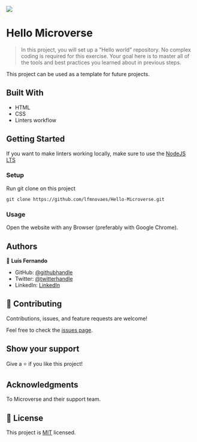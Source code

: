 ![](https://img.shields.io/badge/Microverse-blueviolet)

# Hello Microverse

> In this project, you will set up a "Hello world" repository. No complex coding is required for this exercise. Your goal here is to master all of the tools and best practices you learned about in previous steps.

This project can be used as a template for future projects.

## Built With

- HTML
- CSS
- Linters workflow

## Getting Started

If you want to make linters working locally, make sure to use the [NodeJS LTS](https://nodejs.org/en/download/)

### Setup

Run git clone on this project
   ```
   git clone https://github.com/lfmnovaes/Hello-Microverse.git
   ```

### Usage
Open the website with any Browser (preferably with Google Chrome).

## Authors

👤 **Luís Fernando**

- GitHub: [@githubhandle](https://github.com/lfmnovaes)
- Twitter: [@twitterhandle](https://twitter.com/lfmnovaes)
- LinkedIn: [LinkedIn](https://www.linkedin.com/in/lfmnovaes/)

## 🤝 Contributing

Contributions, issues, and feature requests are welcome!

Feel free to check the [issues page](../../issues/).

## Show your support

Give a ⭐️ if you like this project!

## Acknowledgments

To Microverse and their support team.

## 📝 License

This project is [MIT](./MIT.md) licensed.
